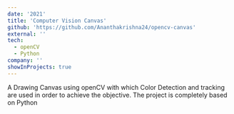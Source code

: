```yaml
---
date: '2021'
title: 'Computer Vision Canvas'
github: 'https://github.com/Ananthakrishna24/opencv-canvas'
external: ''
tech:
  - openCV
  - Python
company: ''
showInProjects: true
---
```


A Drawing Canvas using openCV with which Color Detection and tracking are used in order to achieve the objective. The project is completely based on Python
